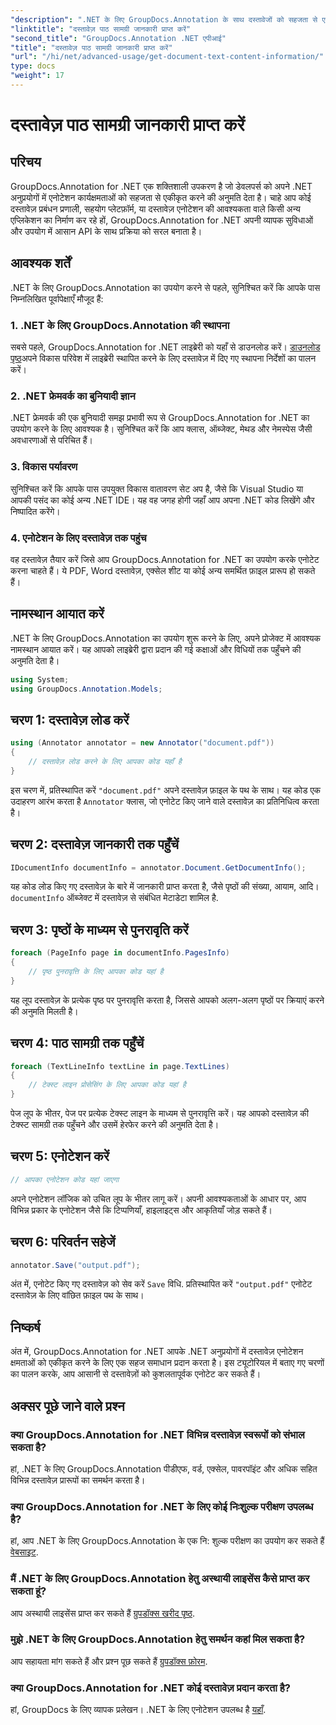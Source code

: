 ```yaml
---
"description": ".NET के लिए GroupDocs.Annotation के साथ दस्तावेजों को सहजता से एनोटेट करें। अपने .NET अनुप्रयोगों में एनोटेशन कार्यक्षमताओं को सहजता से एकीकृत करें।"
"linktitle": "दस्तावेज़ पाठ सामग्री जानकारी प्राप्त करें"
"second_title": "GroupDocs.Annotation .NET एपीआई"
"title": "दस्तावेज़ पाठ सामग्री जानकारी प्राप्त करें"
"url": "/hi/net/advanced-usage/get-document-text-content-information/"
type: docs
"weight": 17
---
```


# दस्तावेज़ पाठ सामग्री जानकारी प्राप्त करें

## परिचय
GroupDocs.Annotation for .NET एक शक्तिशाली उपकरण है जो डेवलपर्स को अपने .NET अनुप्रयोगों में एनोटेशन कार्यक्षमताओं को सहजता से एकीकृत करने की अनुमति देता है। चाहे आप कोई दस्तावेज़ प्रबंधन प्रणाली, सहयोग प्लेटफ़ॉर्म, या दस्तावेज़ एनोटेशन की आवश्यकता वाले किसी अन्य एप्लिकेशन का निर्माण कर रहे हों, GroupDocs.Annotation for .NET अपनी व्यापक सुविधाओं और उपयोग में आसान API के साथ प्रक्रिया को सरल बनाता है।
## आवश्यक शर्तें
.NET के लिए GroupDocs.Annotation का उपयोग करने से पहले, सुनिश्चित करें कि आपके पास निम्नलिखित पूर्वापेक्षाएँ मौजूद हैं:
### 1. .NET के लिए GroupDocs.Annotation की स्थापना
सबसे पहले, GroupDocs.Annotation for .NET लाइब्रेरी को यहाँ से डाउनलोड करें। [डाउनलोड पृष्ठ](https://releases.groupdocs.com/annotation/net/)अपने विकास परिवेश में लाइब्रेरी स्थापित करने के लिए दस्तावेज़ में दिए गए स्थापना निर्देशों का पालन करें।
### 2. .NET फ्रेमवर्क का बुनियादी ज्ञान
.NET फ्रेमवर्क की एक बुनियादी समझ प्रभावी रूप से GroupDocs.Annotation for .NET का उपयोग करने के लिए आवश्यक है। सुनिश्चित करें कि आप क्लास, ऑब्जेक्ट, मेथड और नेमस्पेस जैसी अवधारणाओं से परिचित हैं।
### 3. विकास पर्यावरण
सुनिश्चित करें कि आपके पास उपयुक्त विकास वातावरण सेट अप है, जैसे कि Visual Studio या आपकी पसंद का कोई अन्य .NET IDE। यह वह जगह होगी जहाँ आप अपना .NET कोड लिखेंगे और निष्पादित करेंगे।
### 4. एनोटेशन के लिए दस्तावेज़ तक पहुंच
वह दस्तावेज़ तैयार करें जिसे आप GroupDocs.Annotation for .NET का उपयोग करके एनोटेट करना चाहते हैं। ये PDF, Word दस्तावेज़, एक्सेल शीट या कोई अन्य समर्थित फ़ाइल प्रारूप हो सकते हैं।

## नामस्थान आयात करें
.NET के लिए GroupDocs.Annotation का उपयोग शुरू करने के लिए, अपने प्रोजेक्ट में आवश्यक नामस्थान आयात करें। यह आपको लाइब्रेरी द्वारा प्रदान की गई कक्षाओं और विधियों तक पहुँचने की अनुमति देता है।
```csharp
using System;
using GroupDocs.Annotation.Models;
```
## चरण 1: दस्तावेज़ लोड करें
```csharp
using (Annotator annotator = new Annotator("document.pdf"))
{
    // दस्तावेज़ लोड करने के लिए आपका कोड यहाँ है
}
```
इस चरण में, प्रतिस्थापित करें `"document.pdf"` अपने दस्तावेज़ फ़ाइल के पथ के साथ। यह कोड एक उदाहरण आरंभ करता है `Annotator` क्लास, जो एनोटेट किए जाने वाले दस्तावेज़ का प्रतिनिधित्व करता है।
## चरण 2: दस्तावेज़ जानकारी तक पहुँचें
```csharp
IDocumentInfo documentInfo = annotator.Document.GetDocumentInfo();
```
यह कोड लोड किए गए दस्तावेज़ के बारे में जानकारी प्राप्त करता है, जैसे पृष्ठों की संख्या, आयाम, आदि। `documentInfo` ऑब्जेक्ट में दस्तावेज़ से संबंधित मेटाडेटा शामिल है.
## चरण 3: पृष्ठों के माध्यम से पुनरावृति करें
```csharp
foreach (PageInfo page in documentInfo.PagesInfo)
{
    // पृष्ठ पुनरावृत्ति के लिए आपका कोड यहां है
}
```
यह लूप दस्तावेज़ के प्रत्येक पृष्ठ पर पुनरावृत्ति करता है, जिससे आपको अलग-अलग पृष्ठों पर क्रियाएं करने की अनुमति मिलती है।
## चरण 4: पाठ सामग्री तक पहुँचें
```csharp
foreach (TextLineInfo textLine in page.TextLines)
{
    // टेक्स्ट लाइन प्रोसेसिंग के लिए आपका कोड यहां है
}
```
पेज लूप के भीतर, पेज पर प्रत्येक टेक्स्ट लाइन के माध्यम से पुनरावृत्ति करें। यह आपको दस्तावेज़ की टेक्स्ट सामग्री तक पहुँचने और उसमें हेरफेर करने की अनुमति देता है।
## चरण 5: एनोटेशन करें
```csharp
// आपका एनोटेशन कोड यहां जाएगा
```
अपने एनोटेशन लॉजिक को उचित लूप के भीतर लागू करें। अपनी आवश्यकताओं के आधार पर, आप विभिन्न प्रकार के एनोटेशन जैसे कि टिप्पणियाँ, हाइलाइट्स और आकृतियाँ जोड़ सकते हैं।
## चरण 6: परिवर्तन सहेजें
```csharp
annotator.Save("output.pdf");
```
अंत में, एनोटेट किए गए दस्तावेज़ को सेव करें `Save` विधि. प्रतिस्थापित करें `"output.pdf"` एनोटेट दस्तावेज़ के लिए वांछित फ़ाइल पथ के साथ।

## निष्कर्ष
अंत में, GroupDocs.Annotation for .NET आपके .NET अनुप्रयोगों में दस्तावेज़ एनोटेशन क्षमताओं को एकीकृत करने के लिए एक सहज समाधान प्रदान करता है। इस ट्यूटोरियल में बताए गए चरणों का पालन करके, आप आसानी से दस्तावेज़ों को कुशलतापूर्वक एनोटेट कर सकते हैं।
## अक्सर पूछे जाने वाले प्रश्न
### क्या GroupDocs.Annotation for .NET विभिन्न दस्तावेज़ स्वरूपों को संभाल सकता है?
हां, .NET के लिए GroupDocs.Annotation पीडीएफ, वर्ड, एक्सेल, पावरपॉइंट और अधिक सहित विभिन्न दस्तावेज़ प्रारूपों का समर्थन करता है।
### क्या GroupDocs.Annotation for .NET के लिए कोई निःशुल्क परीक्षण उपलब्ध है?
हां, आप .NET के लिए GroupDocs.Annotation के एक नि: शुल्क परीक्षण का उपयोग कर सकते हैं [वेबसाइट](https://releases.groupdocs.com/).
### मैं .NET के लिए GroupDocs.Annotation हेतु अस्थायी लाइसेंस कैसे प्राप्त कर सकता हूं?
आप अस्थायी लाइसेंस प्राप्त कर सकते हैं [ग्रुपडॉक्स खरीद पृष्ठ](https://purchase.groupdocs.com/temporary-license/).
### मुझे .NET के लिए GroupDocs.Annotation हेतु समर्थन कहां मिल सकता है?
आप सहायता मांग सकते हैं और प्रश्न पूछ सकते हैं [ग्रुपडॉक्स फ़ोरम](https://forum.groupdocs.com/c/annotation/10).
### क्या GroupDocs.Annotation for .NET कोई दस्तावेज़ प्रदान करता है?
हां, GroupDocs के लिए व्यापक प्रलेखन। .NET के लिए एनोटेशन उपलब्ध है [यहाँ](https://tutorials.groupdocs.com/annotation/net/).